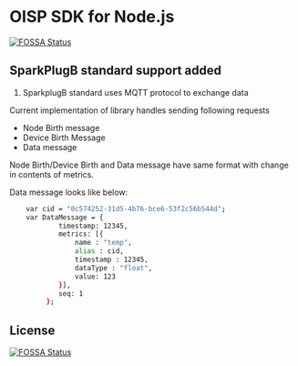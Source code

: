 # OISP SDK for Node.js
[![FOSSA Status](https://app.fossa.com/api/projects/git%2Bgithub.com%2FOpen-IoT-Service-Platform%2Foisp-sdk-js.svg?type=shield)](https://app.fossa.com/projects/git%2Bgithub.com%2FOpen-IoT-Service-Platform%2Foisp-sdk-js?ref=badge_shield)


## SparkPlugB standard support added

1. SparkplugB standard uses MQTT protocol to exchange data

Current implementation of library handles sending following requests

- Node Birth message
- Device Birth Message
- Data message

Node Birth/Device Birth and Data message have same format with change in contents of metrics.

Data message looks like below:

``` bash
    var cid = "0c574252-31d5-4b76-bce6-53f2c56b544d";
    var DataMessage = {
            timestamp: 12345,
            metrics: [{
                name : "temp",
                alias : cid,
                timestamp : 12345,
                dataType : "float",
                value: 123
            }],
            seq: 1
         };
```


## License
[![FOSSA Status](https://app.fossa.com/api/projects/git%2Bgithub.com%2FOpen-IoT-Service-Platform%2Foisp-sdk-js.svg?type=large)](https://app.fossa.com/projects/git%2Bgithub.com%2FOpen-IoT-Service-Platform%2Foisp-sdk-js?ref=badge_large)
